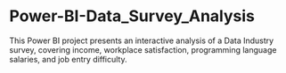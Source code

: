 # Power-BI-Data_Survey_Analysis
This Power BI project presents an interactive analysis of a Data Industry survey, covering income, workplace satisfaction, programming language salaries, and job entry difficulty.
